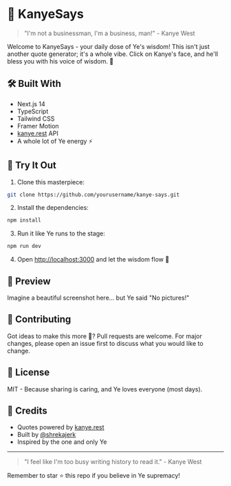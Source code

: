 # 🎤 KanyeSays

> "I'm not a businessman, I'm a business, man!" - Kanye West

Welcome to KanyeSays - your daily dose of Ye's wisdom! This isn't just another quote generator; it's a whole vibe. Click on Kanye's face, and he'll bless you with his voice of wisdom. 🙌

## 🛠️ Built With

- Next.js 14
- TypeScript
- Tailwind CSS
- Framer Motion
- [kanye.rest](https://kanye.rest) API
- A whole lot of Ye energy ⚡

## 🚀 Try It Out

1. Clone this masterpiece:

```bash
git clone https://github.com/yourusername/kanye-says.git
```

2. Install the dependencies:

```bash
npm install
```

3. Run it like Ye runs to the stage:

```bash
npm run dev
```

4. Open [http://localhost:3000](http://localhost:3000) and let the wisdom flow 🌊

## 🎨 Preview

Imagine a beautiful screenshot here... but Ye said "No pictures!"

## 🤝 Contributing

Got ideas to make this more 🌊? Pull requests are welcome. For major changes, please open an issue first to discuss what you would like to change.

## 📝 License

MIT - Because sharing is caring, and Ye loves everyone (most days).

## 🙏 Credits

- Quotes powered by [kanye.rest](https://kanye.rest)
- Built by [@shrekajerk](https://x.com/shrekajerk)
- Inspired by the one and only Ye

---

> "I feel like I'm too busy writing history to read it." - Kanye West

Remember to star ⭐ this repo if you believe in Ye supremacy!
